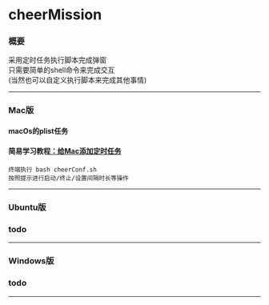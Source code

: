 # cheerMission

### 概要
 采用定时任务执行脚本完成弹窗 <br>
 只需要简单的shell命令来完成交互 <br>
 (当然也可以自定义执行脚本来完成其他事情) <br>
***

### Mac版
#### macOs的plist任务 
#### 简易学习教程[：给Mac添加定时任务](https://www.jianshu.com/p/4bb74330c97d)

```
终端执行 bash cheerConf.sh 
按照提示进行启动/终止/设置间隔时长等操作
```

***

### Ubuntu版
### todo

***
### Windows版
### todo

***

